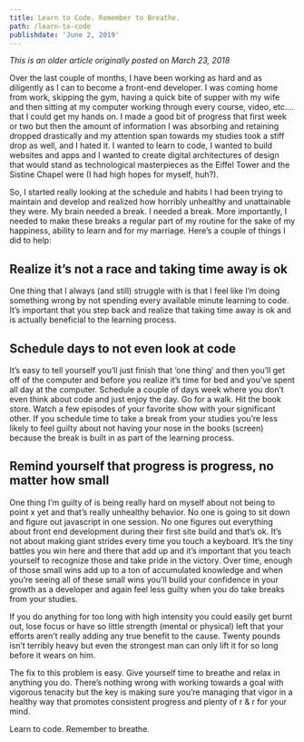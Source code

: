 ```yaml
---
title: Learn to Code. Remember to Breathe.
path: /learn-to-code
publishdate: 'June 2, 2019'
---
```

_This is an older article originally posted on March 23, 2018_

Over the last couple of months, I have been working as hard and as diligently as I can to become a front-end developer. I was coming home from work, skipping the gym, having a quick bite of supper with my wife and then sitting at my computer working through every course, video, etc.… that I could get my hands on. I made a good bit of progress that first week or two but then the amount of information I was absorbing and retaining dropped drastically and my attention span towards my studies took a stiff drop as well, and I hated it. I wanted to learn to code, I wanted to build websites and apps and I wanted to create digital architectures of design that would stand as technological masterpieces as the Eiffel Tower and the Sistine Chapel were (I had high hopes for myself, huh?).

So, I started really looking at the schedule and habits I had been trying to maintain and develop and realized how horribly unhealthy and unattainable they were. My brain needed a break. I needed a break. More importantly, I needed to make these breaks a regular part of my routine for the sake of my happiness, ability to learn and for my marriage. Here’s a couple of things I did to help:

## Realize it’s not a race and taking time away is ok

One thing that I always (and still) struggle with is that I feel like I’m doing something wrong by not spending every available minute learning to code. It’s important that you step back and realize that taking time away is ok and is actually beneficial to the learning process.

## Schedule days to not even look at code

It’s easy to tell yourself you’ll just finish that ‘one thing’ and then you’ll get off of the computer and before you realize it’s time for bed and you’ve spent all day at the computer. Schedule a couple of days week where you don’t even think about code and just enjoy the day. Go for a walk. Hit the book store. Watch a few episodes of your favorite show with your significant other. If you schedule time to take a break from your studies you’re less likely to feel guilty about not having your nose in the books (screen) because the break is built in as part of the learning process.

## Remind yourself that progress is progress, no matter how small

One thing I’m guilty of is being really hard on myself about not being to point x yet and that’s really unhealthy behavior. No one is going to sit down and figure out javascript in one session. No one figures out everything about front end development during their first site build and that’s ok. It’s not about making giant strides every time you touch a keyboard. It’s the tiny battles you win here and there that add up and it’s important that you teach yourself to recognize those and take pride in the victory. Over time, enough of those small wins add up to a ton of accumulated knowledge and when you’re seeing all of these small wins you’ll build your confidence in your growth as a developer and again feel less guilty when you do take breaks from your studies.

If you do anything for too long with high intensity you could easily get burnt out, lose focus or have so little strength (mental or physical) left that your efforts aren’t really adding any true benefit to the cause. Twenty pounds isn’t terribly heavy but even the strongest man can only lift it for so long before it wears on him.

The fix to this problem is easy. Give yourself time to breathe and relax in anything you do. There’s nothing wrong with working towards a goal with vigorous tenacity but the key is making sure you’re managing that vigor in a healthy way that promotes consistent progress and plenty of r & r for your mind.

Learn to code. Remember to breathe.
